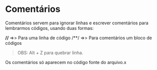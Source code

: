# Comentários

Comentários servem para ignorar linhas e escrever comentários para lembrarmos códigos, usando duas formas:

**//** =>> Para uma linha de código
/**/ =>> Para comentários um bloco de códigos

> OBS: Alt + Z para quebrar linha.

Os comentários só aparecem no código fonte do arquivo.x